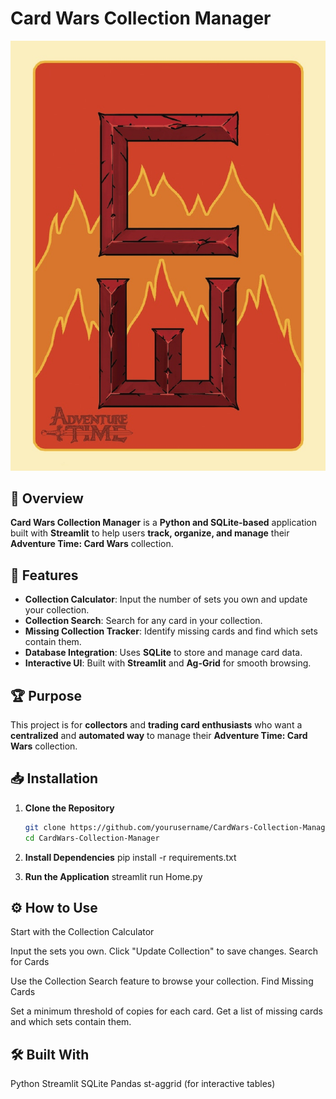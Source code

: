 # Card Wars Collection Manager

![Card Wars Logo](images/back_HD.jpg)

## 📌 Overview
**Card Wars Collection Manager** is a **Python and SQLite-based** application built with **Streamlit** to help users **track, organize, and manage** their **Adventure Time: Card Wars** collection.  

## 🚀 Features
- **Collection Calculator**: Input the number of sets you own and update your collection.
- **Collection Search**: Search for any card in your collection.
- **Missing Collection Tracker**: Identify missing cards and find which sets contain them.
- **Database Integration**: Uses **SQLite** to store and manage card data.
- **Interactive UI**: Built with **Streamlit** and **Ag-Grid** for smooth browsing.


## 🏆 Purpose  
This project is for **collectors** and **trading card enthusiasts** who want a **centralized** and **automated way** to manage their **Adventure Time: Card Wars** collection.

## 📥 Installation  

1. **Clone the Repository**  
   ```bash
   git clone https://github.com/yourusername/CardWars-Collection-Manager.git
   cd CardWars-Collection-Manager

2. **Install Dependencies**
    pip install -r requirements.txt

3. **Run the Application**
    streamlit run Home.py

## ⚙️ How to Use
Start with the Collection Calculator

Input the sets you own.
Click "Update Collection" to save changes.
Search for Cards

Use the Collection Search feature to browse your collection.
Find Missing Cards

Set a minimum threshold of copies for each card.
Get a list of missing cards and which sets contain them.

## 🛠️ Built With
Python
Streamlit
SQLite
Pandas
st-aggrid (for interactive tables)
